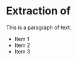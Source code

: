 <h1> Extraction of  </h1>

<p>This is a paragraph of text.</p>

<ul>
  <li>Item 1</li>
  <li>Item 2</li>
  <li>Item 3</li>
</ul>
